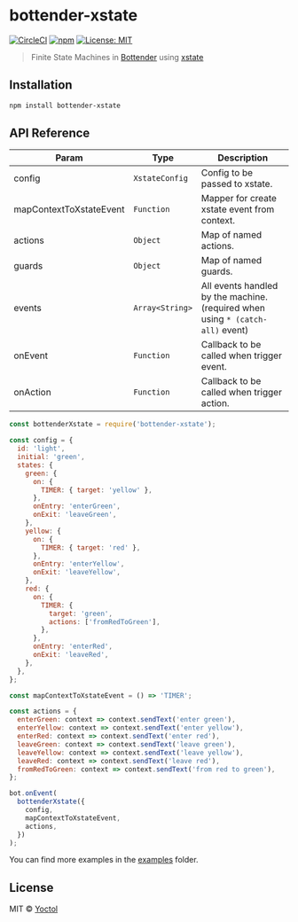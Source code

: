 # bottender-xstate

[![CircleCI](https://circleci.com/gh/Yoctol/bottender-xstate.svg?style=shield&circle-token=df773eab701966e6af5b8b57a8969764c3d351f8)](https://circleci.com/gh/Yoctol/bottender-xstate)
[![npm](https://img.shields.io/npm/v/bottender-xstate.svg?style=flat-square)](https://www.npmjs.com/package/bottender-xstate)
[![License: MIT](https://img.shields.io/badge/License-MIT-yellow.svg)](https://opensource.org/licenses/MIT)

> Finite State Machines in [Bottender](https://github.com/Yoctol/bottender) using [xstate](https://github.com/davidkpiano/xstate)

## Installation

```sh
npm install bottender-xstate
```

## API Reference

| Param                   | Type            | Description                                                                    |
| ----------------------- | --------------- | ------------------------------------------------------------------------------ |
| config                  | `XstateConfig`  | Config to be passed to xstate.                                                 |
| mapContextToXstateEvent | `Function`      | Mapper for create xstate event from context.                                   |
| actions                 | `Object`        | Map of named actions.                                                          |
| guards                  | `Object`        | Map of named guards.                                                           |
| events                  | `Array<String>` | All events handled by the machine. (required when using `* (catch-all)` event) |
| onEvent                 | `Function`      | Callback to be called when trigger event.                                      |
| onAction                | `Function`      | Callback to be called when trigger action.                                     |

```js
const bottenderXstate = require('bottender-xstate');

const config = {
  id: 'light',
  initial: 'green',
  states: {
    green: {
      on: {
        TIMER: { target: 'yellow' },
      },
      onEntry: 'enterGreen',
      onExit: 'leaveGreen',
    },
    yellow: {
      on: {
        TIMER: { target: 'red' },
      },
      onEntry: 'enterYellow',
      onExit: 'leaveYellow',
    },
    red: {
      on: {
        TIMER: {
          target: 'green',
          actions: ['fromRedToGreen'],
        },
      },
      onEntry: 'enterRed',
      onExit: 'leaveRed',
    },
  },
};

const mapContextToXstateEvent = () => 'TIMER';

const actions = {
  enterGreen: context => context.sendText('enter green'),
  enterYellow: context => context.sendText('enter yellow'),
  enterRed: context => context.sendText('enter red'),
  leaveGreen: context => context.sendText('leave green'),
  leaveYellow: context => context.sendText('leave yellow'),
  leaveRed: context => context.sendText('leave red'),
  fromRedToGreen: context => context.sendText('from red to green'),
};

bot.onEvent(
  bottenderXstate({
    config,
    mapContextToXstateEvent,
    actions,
  })
);
```

You can find more examples in the
[examples](https://github.com/Yoctol/bottender-xstate/tree/master/examples) folder.

## License

MIT © [Yoctol](https://github.com/Yoctol/bottender-xstate)
